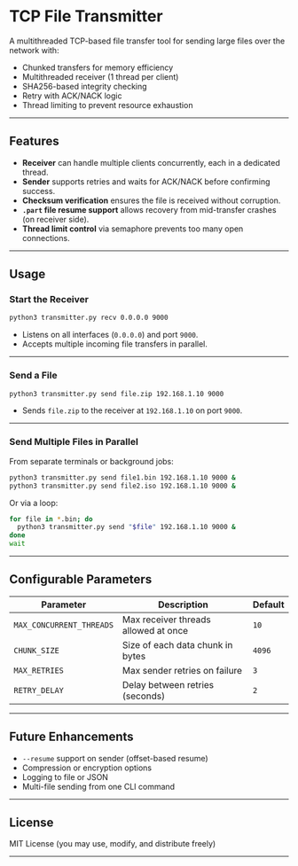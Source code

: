 # TCP File Transmitter

A multithreaded TCP-based file transfer tool for sending large files over the network with:

* Chunked transfers for memory efficiency
* Multithreaded receiver (1 thread per client)
* SHA256-based integrity checking
* Retry with ACK/NACK logic
* Thread limiting to prevent resource exhaustion

---

## Features

* **Receiver** can handle multiple clients concurrently, each in a dedicated thread.
* **Sender** supports retries and waits for ACK/NACK before confirming success.
* **Checksum verification** ensures the file is received without corruption.
* **`.part` file resume support** allows recovery from mid-transfer crashes (on receiver side).
* **Thread limit control** via semaphore prevents too many open connections.

---

## Usage

### Start the Receiver

```bash
python3 transmitter.py recv 0.0.0.0 9000
```

* Listens on all interfaces (`0.0.0.0`) and port `9000`.
* Accepts multiple incoming file transfers in parallel.

---

### Send a File

```bash
python3 transmitter.py send file.zip 192.168.1.10 9000
```

* Sends `file.zip` to the receiver at `192.168.1.10` on port `9000`.

---

### Send Multiple Files in Parallel

From separate terminals or background jobs:

```bash
python3 transmitter.py send file1.bin 192.168.1.10 9000 &
python3 transmitter.py send file2.iso 192.168.1.10 9000 &
```

Or via a loop:

```bash
for file in *.bin; do
  python3 transmitter.py send "$file" 192.168.1.10 9000 &
done
wait
```

---

## Configurable Parameters

| Parameter                | Description                          | Default |
| ------------------------ | ------------------------------------ | ------- |
| `MAX_CONCURRENT_THREADS` | Max receiver threads allowed at once | `10`    |
| `CHUNK_SIZE`             | Size of each data chunk in bytes     | `4096`  |
| `MAX_RETRIES`            | Max sender retries on failure        | `3`     |
| `RETRY_DELAY`            | Delay between retries (seconds)      | `2`     |

---

## Future Enhancements

* `--resume` support on sender (offset-based resume)
* Compression or encryption options
* Logging to file or JSON
* Multi-file sending from one CLI command

---

## License

MIT License (you may use, modify, and distribute freely)

---

